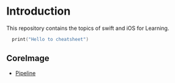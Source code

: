 # Introduction
This repository contains the topics of swift and iOS for Learning.

```swift
  print("Hello to cheatsheet")
```
## CoreImage
* [Pipeline](https://github.com/AafaqAhmed6296/iOS-practicing-kit/blob/main/CoreImage/CoreImagePipline.md)
